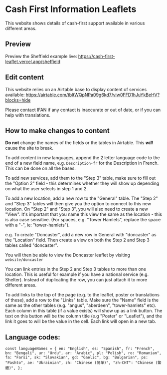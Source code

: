 # Cash First Information Leaflets

This website shows details of cash-first support available in various different areas.

## Preview

Preview the Sheffield example live: https://cash-first-leaflet.vercel.app/sheffield

## Edit content

This website relies on an Airtable base to display content of services available: https://airtable.com/tbltWQpNPa09g6kd7/viw0FFD1hJuYkBeHV?blocks=hide

Please contact IFAN if any contact is inaccurate or out of date, or if you can help with translations.

## How to make changes to content

**Do not** change the names of the fields or the tables in Airtable. This **_will_** cause the site to break.

To add content in new languages, append the 2 letter language code to the end of a new field name, e.g. `Description-fr` for the Description in French. This can be done on all the bases.

To add new services, add them to the "Step 3" table, make sure to fill out the "Option 2" field - this determines whether they will show up depending on what the user selects in step 1 and 2.

To add a new location, add a new row to the "General" table. The "Step 2" and "Step 3" tables will then give you the option to connect to this new location. On "Step 2" and "Step 3", you will also need to create a new "View". It's important that you name this view the same as the location - this is also case sensitive. (For spaces, e.g. "Tower Hamlets", replace the space with a "-", ie: "tower-hamlets").

e.g. To create "Doncaster", add a new row in General with "doncaster" as the "Location" field. Then create a view on both the Step 2 and Step 3 tables called "doncaster".

You will then be able to view the Doncaster leaflet by visiting `website/doncaster`

You can link entries in the Step 2 and Step 3 tables to more than one location. This is useful for example if you have a national service (e.g. Shelter). Instead of duplicating the row, you can just attach it to more different areas.

To add links to the top of the page (e.g. to the leaflet, poster or translations of these), add a row to the "Links" table. Make sure the "Name" field is the same as the other tables (e.g. "angus", "aberdeen", "tower-hamlets" etc). Each column in this table (if a value exists) will show up as a link button. The text on this button will be the column title (e.g "Poster" or "Leaflet"), and the link it goes to will be the value in the cell. Each link will open in a new tab.

## Language codes:

`const languageNames = { en: "English", es: "Spanish", fr: "French", bn: "Bengali", ur: "Urdu", ar: "Arabic", pl: "Polish", ro: "Romanian", fa: "Farsi", sk: "Slovakian", gd: "Gaelic", bg: "Bulgarian", ps: "Pashto", ae: "Ukrainian", zh: "Chinese (简单)", "zh-CHT": "Chinese (繁體)", };`
